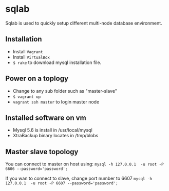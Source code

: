 # sqlab

Sqlab is used to quickly setup different multi-node database environment.


## Installation
- Install `Vagrant`
- Install `VirtualBox`
- `$ rake` to download mysql installation file.

## Power on a toplogy
- Change to any sub folder such as "master-slave"
- `$ vagrant up`
- `vagrant ssh master` to login master node

## Installed software on vm
- Mysql 5.6 is install in /usr/local/mysql
- XtraBackup binary locates in /tmp/blobs

## Master slave topology
You can connect to master on host using:
`mysql -h 127.0.0.1  -u root -P 6606 --password='password';`

If you wan to connect to slave, change port number to 6607
`mysql -h 127.0.0.1  -u root -P 6607 --password='password';`


